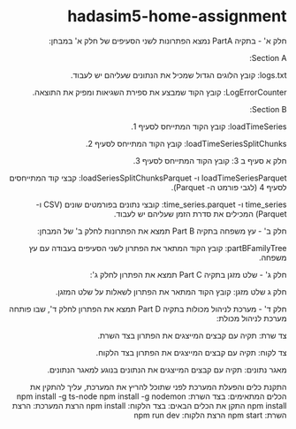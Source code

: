 # hadasim5-home-assignment

<html dir="rtl">

<style>
  body {
    text-align: right;
  }
</style>

חלק א' -
בתקיה PartA נמצא הפתרונות לשני הסעיפים של חלק א' במבחן:

Section A:

logs.txt: קובץ הלוגים הגדול שמכיל את הנתונים שעליהם יש לעבוד.

LogErrorCounter: קובץ הקוד שמבצע את ספירת השגיאות ומפיק את התוצאה.

Section B:

loadTimeSeries: קובץ הקוד המתייחס לסעיף 1.

loadTimeSeriesSplitChunks: קובץ הקוד המתייחס לסעיף 2.

חלק א סעיף ב 3: קובץ הקוד המתייחס לסעיף 3.

loadTimeSeriesParquet ו- loadSeriesSplitChunksParquet: קבצי קוד המתייחסים לסעיף 4 (לגבי פורמט ה- Parquet).

time_series ו- time_series.parquet: קובצי נתונים בפורמטים שונים (CSV ו-Parquet) המכילים את סדרת הזמן שעליהם יש לעבוד.

חלק ב' - עץ משפחה
בתקיה Part B תמצא את הפתרונות לחלק ב' של המבחן:

partBFamilyTree: קובץ הקוד המתאר את הפתרון לשני הסעיפים בעבודה עם עץ משפחה.

חלק ג' - שלט מזגן
בתקיה Part C תמצא את הפתרון לחלק ג':

חלק ג שלט מזגן: קובץ הקוד המתאר את הפתרון לשאלות על שלט המזגן.

חלק ד' - מערכת לניהול מכולות
בתקיה Part D תמצא את הפתרון לחלק ד', שבו פותחה מערכת לניהול מכולת:

צד שרת: תקיה עם קבצים המייצגים את הפתרון בצד השרת.

צד לקוח: תקיה עם קבצים המייצגים את הפתרון בצד הלקוח.

מאגר נתונים: תקיה עם קבצים המייצגים את הנתונים בנוגע למאגר הנתונים.

התקנת כלים והפעלת המערכת
לפני שתוכל להריץ את המערכת, עליך להתקין את הכלים המתאימים:
בצד השרת:
npm install -g ts-node
npm install -g nodemon
npm install
התקן את הכלים הבאים:
בצד הלקוח:
npm install
הרצת המערכת:
הרצת השרת:
npm start
הרצת הלקוח:
npm run dev

</html>

